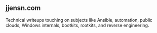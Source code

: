 ## jjensn.com

Technical writeups touching on subjects like Ansible, automation, public clouds, Windows internals, bootkits, rootkits, and reverse engineering.



